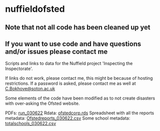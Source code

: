 # nuffieldofsted

## **Note that not all code has been cleaned up yet** ##

## **If you want to use code and have questions and/or issues please contact me** ##

Scripts and links to data for the Nuffield project 'Inspecting the Inspectorate'.

If links do not work, please contact me, this might be because of hosting restrictions. If a password is asked, please contact me as well at C.Bokhove@soton.ac.uk

Some elements of the code have been modified as to not create disasters with over-asking the Ofsted website.

PDFs: [run_030622](https://sotonac-my.sharepoint.com/:f:/g/personal/cb1y11_soton_ac_uk/EnfZyToJVv9PuY9u59ffhnoB6eOR0tD6sKSKynirNQ8CCA?e=bYbyHS)
Rdata: [ofstedcorp.rds](https://sotonac-my.sharepoint.com/:u:/g/personal/cb1y11_soton_ac_uk/EaAQnDH_KFJHq7ZMZpcknYsBHk9r6hEvzl1yUa3G_umcMQ?e=7dYbxT)
Spreadsheet with all the reports metadata: [Ofstedreports_030622.csv](https://sotonac-my.sharepoint.com/:x:/g/personal/cb1y11_soton_ac_uk/EfAatugshuxAmzPk0x1h8FIBVReyBJFUnq_YqxrXbF7gcg?e=ehiARQ)
Some school metadata: [totalschools_030622.csv](https://sotonac-my.sharepoint.com/:x:/g/personal/cb1y11_soton_ac_uk/ERLkThFob5hIjhCYV6t93nABtZbYcBGNqbT3ZHUUhechCQ?e=P0xsm2)


